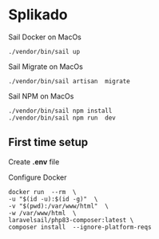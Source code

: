 # Splikado
Sail Docker on MacOs

    ./vendor/bin/sail up
Sail Migrate on MacOs

    ./vendor/bin/sail artisan  migrate
Sail NPM on MacOs

    ./vendor/bin/sail npm install
    ./vendor/bin/sail npm run  dev
    

## First time setup

Create **.env** file

Configure Docker

    docker run  --rm  \
    -u "$(id -u):$(id -g)"  \
    -v "$(pwd):/var/www/html"  \
    -w /var/www/html  \
    laravelsail/php83-composer:latest \
    composer install  --ignore-platform-reqs